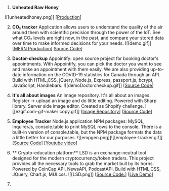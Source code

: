 
1. **Unheated Raw Honey**

![[unheatedhoney.png]]
[[Production](https://unheatedhoney.ca/landing)]

2. **CO₂ tracker** 
Application allows users to understand the quality of the air around them with scientific precision through the power of the IoT. See what CO₂ levels are right now, in the past, and compare your stored data over time to make informed decisions for your needs.
![[demo.gif]]
[[MERN Production](https://mern-co2-tracker.herokuapp.com/)]
[Source Code](https://github.com/DiLiubarets/MERN_CO2)]

3. **Doctor-checkup**
Appointify: open source project for booking doctor's appointments. With Appointify, you can pick the doctor you want to see and make an appointment with them easily. We are also providing up-to-date information on the COVID-19 statistics for Canada through an API. Build with HTML,CSS, jQuery, Node.js, Express, passport.js, bcrypt, JavaScript, Handlebars. ![[demoDoctorcheckup.gif]]
[[Source Code](https://github.com/DiLiubarets/Doctor-checkup)]
4. **It's all about images** An image repository. It's all about an images. Register -> upload an image and do little editing. Powered with Sharp library. Server side image editor. Created as Shopify challenge. ![[ezgif.com-gif-maker copy.gif]] [[Image Repository](https://its-all-about-your-image.herokuapp.com/)] [[Source Code](https://github.com/DiLiubarets/Shopify-challenge)]
5. **Employee Tracker** Node.js application NPM packages: MySQL, InquirerJs, console.table to print MySQL rows to the console. There is a built-in version of console.table, but the NPM package formats the data a little better for our purposes. ![[empgen.png]]![[employee-tracker.gif]] [[Source Code](https://github.com/DiLiubarets/employeeTracker/tree/bcb486e2f55b3794aae591deffec500b4e9430ff)] [[Youtube video](https://youtu.be/oWsuAmCK79s)]
6. ** Crypto-education platform** LSD is an exchange-neutral tool designed for the modern cryptocurrency/token traders. This project provides all the necessary tools to grab the market bull by its horns. Powered by CoinCap API, NewsAPI, PodcastAPI. Build with HTML,CSS, JQuery, Chart.js, MUI.css. ![[LSD.png]] [[Source Code.](https://github.com/DiLiubarets/LSD-project)] [[Live Demo](https://diliubarets.github.io/LSD-project/)]
7. 
